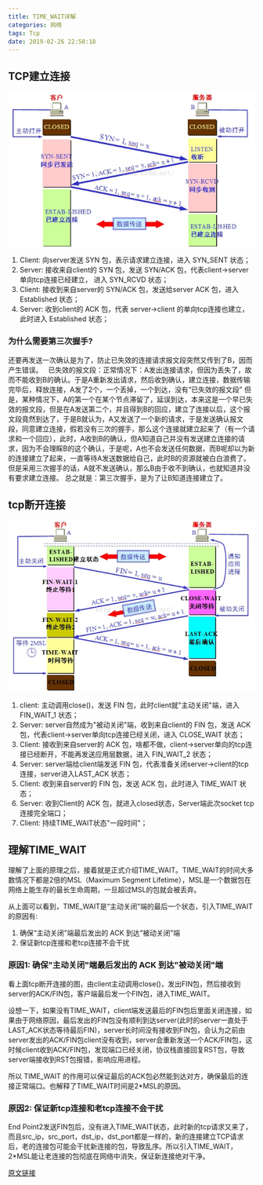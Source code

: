 ```yaml
---
title: TIME_WAIT详解
categories: 网络
tags: Tcp
date: 2019-02-26 22:58:18
---
```



## TCP建立连接
![](../media/15511945826013.jpg)

1. Client: 向server发送 SYN 包，表示请求建立连接，进入 SYN_SENT 状态；
2. Server: 接收来自client的 SYN 包，发送 SYN/ACK 包，代表client->server单向tcp连接已经建立， 进入 SYN_RCVD 状态；
3. Client: 接收到来自server的 SYN/ACK 包，发送给server ACK 包，进入 Established 状态；
4. Server: 收到client的 ACK 包，代表 server->client 的单向tcp连接也建立，此时进入 Established 状态；

### 为什么需要第三次握手? 
还要再发送一次确认是为了，防止已失效的连接请求报文段突然又传到了B，因而产生错误。  
已失效的报文段：正常情况下：A发出连接请求，但因为丢失了，故而不能收到B的确认。于是A重新发出请求，然后收到确认，建立连接，数据传输完毕后，释放连接，A发了2个，一个丢掉，一个到达，没有“已失效的报文段”
但是，某种情况下，A的第一个在某个节点滞留了，延误到达，本来这是一个早已失效的报文段，但是在A发送第二个，并且得到B的回应，建立了连接以后，这个报文段竟然到达了，于是B就认为，A又发送了一个新的请求，于是发送确认报文段，同意建立连接，假若没有三次的握手，那么这个连接就建立起来了（有一个请求和一个回应），此时，A收到B的确认，但A知道自己并没有发送建立连接的请求，因为不会理睬B的这个确认，于是呢，A也不会发送任何数据，而B呢却以为新的连接建立了起来，一直等待A发送数据给自己，此时B的资源就被白白浪费了。但是采用三次握手的话，A就不发送确认，那么B由于收不到确认，也就知道并没有要求建立连接。
总之就是：第三次握手，是为了让B知道连接建立了。

## tcp断开连接
![](../media/15511945977213.jpg)

1. client: 主动调用close()，发送 FIN 包，此时client就"主动关闭"端，进入 FIN_WAIT_1 状态；
2. Server: server自然成为"被动关闭"端，收到来自client的 FIN 包，发送 ACK 包，代表client->server单向tcp连接已经关闭，进入 CLOSE_WAIT 状态；
3. Client: 接收到来自server的 ACK 包，啥都不做，client->server单向的tcp连接已经断开，不能再发送应用层数据，进入 FIN_WAIT_2 状态；
4. Server: server端给client端发送 FIN 包，代表准备关闭server->client的tcp连接，server进入LAST_ACK 状态；
5. Client: 收到来自server的 FIN 包，发送 ACK 包，此时进入 TIME_WAIT 状态；
6. Server: 收到Client的 ACK 包，就进入closed状态，Server端此次socket tcp连接完全端口；
7. Client: 持续TIME_WAIT状态"一段时间"；

## 理解TIME_WAIT
理解了上面的原理之后，接着就是正式介绍TIME_WAIT。TIME_WAIT的时间大多数情况下都是2倍的MSL（Maximum Segment Lifetime），MSL是一个数据包在网络上能生存的最长生命周期，一旦超过MSL的包就会被丢弃。

从上面可以看到，TIME_WAIT是“主动关闭”端的最后一个状态，引入TIME_WAIT的原因有:

1. 确保“主动关闭”端最后发出的 ACK 到达“被动关闭”端
2. 保证新tcp连接和老tcp连接不会干扰

### 原因1: 确保"主动关闭"端最后发出的 ACK 到达"被动关闭"端
看上面tcp断开连接的图，由client主动调用close()，发出FIN包，然后接收到server的ACK/FIN包，客户端最后发一个FIN包，进入TIME_WAIT。

设想一下，如果没有TIME_WAIT，client端发送最后的FIN包后里面关闭连接，如果由于网络原因，最后发出的FIN包没有顺利到达server(此时的server一直处于LAST_ACK状态等待最后FIN)，server长时间没有接收到FIN包，会认为之前由server发出的ACK/FIN包client没有收到，server会重新发送一个ACK/FIN包，这时候client收到ACK/FIN包，发现端口已经关闭，协议栈直接回复RST包，导致server端接收到RST包报错，影响应用进程。

所以 TIME_WAIT 的作用可以保证最后的ACK包必然能到达对方，确保最后的连接正常端口。也解释了TIME_WAIT时间是2*MSL的原因。

### 原因2: 保证新tcp连接和老tcp连接不会干扰

End Point2发送FIN包后，没有进入TIME_WAIT状态，此时新的tcp请求又来了，而且src_ip，src_port，dst_ip，dst_port都是一样的，新的连接建立TCP请求后，老的连接包可能会干扰新连接的包，导致乱序。所以引入TIME_WAIT，2*MSL能让老连接的包彻底在网络中消失，保证新连接绝对干净。

[原文链接](http://www.firefoxbug.com/index.php/archives/2795/)


